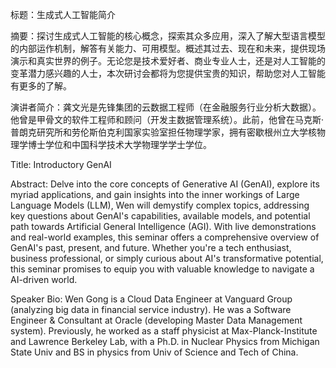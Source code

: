 标题：生成式人工智能简介

摘要：探讨生成式人工智能的核心概念，探索其众多应用，深入了解大型语言模型的内部运作机制，解答有关能力、可用模型。概述其过去、现在和未来，提供现场演示和真实世界的例子。无论您是技术爱好者、商业专业人士，还是对人工智能的变革潜力感兴趣的人士，本次研讨会都将为您提供宝贵的知识，帮助您对人工智能有更多的了解。

演讲者简介：龚文光是先锋集团的云数据工程师（在金融服务行业分析大数据）。他曾是甲骨文的软件工程师和顾问（开发主数据管理系统）。此前，他曾在马克斯·普朗克研究所和劳伦斯伯克利国家实验室担任物理学家，拥有密歇根州立大学核物理学博士学位和中国科学技术大学物理学学士学位。

Title: Introductory GenAI

Abstract:
Delve into the core concepts of Generative AI (GenAI), explore its myriad applications, and gain insights into the inner workings of Large Language Models (LLM), Wen will demystify complex topics, addressing key questions about GenAI's capabilities, available models, and potential path towards Artificial General Intelligence (AGI). With live demonstrations and real-world examples, this seminar offers a comprehensive overview of GenAI's past, present, and future. Whether you're a tech enthusiast, business professional, or simply curious about AI's transformative potential, this seminar promises to equip you with valuable knowledge to navigate a AI-driven world.

Speaker Bio: 
Wen Gong is a Cloud Data Engineer at Vanguard Group (analyzing big data in financial service industry).
He was a Software Engineer & Consultant at Oracle (developing Master Data Management system).
Previously, he worked as a staff physicist at Max-Planck-Institute and Lawrence Berkeley Lab, with a Ph.D. in Nuclear Physics from Michigan State Univ
and BS in physics from Univ of Science and Tech of China.
